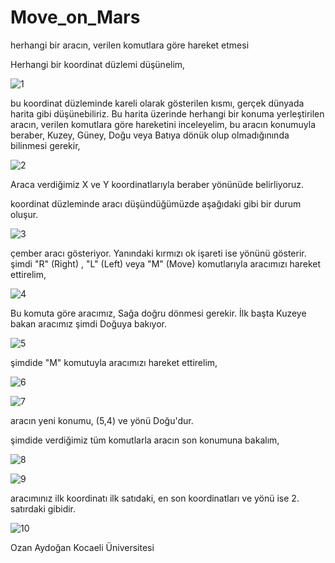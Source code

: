 # Move_on_Mars
herhangi bir aracın, verilen komutlara göre hareket etmesi

Herhangi bir koordinat düzlemi düşünelim,

![1](https://user-images.githubusercontent.com/49997690/108754012-783f8c80-7556-11eb-8d8a-85fccf0d1971.png)

bu koordinat düzleminde kareli olarak gösterilen kısmı, gerçek dünyada harita gibi düşünebiliriz.
Bu harita üzerinde herhangi bir konuma yerleştirilen aracın, verilen komutlara göre hareketini inceleyelim,
bu aracın konumuyla beraber, Kuzey, Güney, Doğu veya Batıya dönük olup olmadığınında bilinmesi gerekir,

![2](https://user-images.githubusercontent.com/49997690/108754026-7bd31380-7556-11eb-872d-9e4bb340c053.PNG)

Araca verdiğimiz X ve Y koordinatlarıyla beraber yönünüde belirliyoruz.

koordinat düzleminde aracı düşündüğümüzde aşağıdaki gibi bir durum oluşur.

![3](https://user-images.githubusercontent.com/49997690/108754028-7d9cd700-7556-11eb-838f-0b4b39e4458d.png)

çember aracı gösteriyor. Yanındaki kırmızı ok işareti ise yönünü gösterir.
şimdi "R" (Right) , "L" (Left) veya "M" (Move) komutlarıyla aracımızı hareket ettirelim,

![4](https://user-images.githubusercontent.com/49997690/108754035-7f669a80-7556-11eb-9bd9-1eb3ece540af.PNG)

Bu komuta göre aracımız, Sağa doğru dönmesi gerekir. İlk başta Kuzeye bakan aracımız şimdi Doğuya bakıyor.

![5](https://user-images.githubusercontent.com/49997690/108754041-81305e00-7556-11eb-9270-bcf551b86b4e.png)

şimdide "M" komutuyla aracımızı hareket ettirelim,

![6](https://user-images.githubusercontent.com/49997690/108754048-8392b800-7556-11eb-9c37-248691dc0c92.PNG)

![7](https://user-images.githubusercontent.com/49997690/108754054-84c3e500-7556-11eb-854d-9735bbb338a2.png)

aracın yeni konumu, (5,4) ve yönü Doğu'dur.

şimdide verdiğimiz tüm komutlarla aracın son konumuna bakalım,

![8](https://user-images.githubusercontent.com/49997690/108754061-87263f00-7556-11eb-9c91-fc05f28426c4.PNG)

![9](https://user-images.githubusercontent.com/49997690/108754068-88f00280-7556-11eb-9003-7e02b7ba576d.png)

aracımınız ilk koordinatı ilk satıdaki, en son koordinatları ve yönü ise 2. satırdaki gibidir.

![10](https://user-images.githubusercontent.com/49997690/108755547-75de3200-7558-11eb-9dea-a657d93191f4.PNG)


Ozan Aydoğan Kocaeli Üniversitesi
